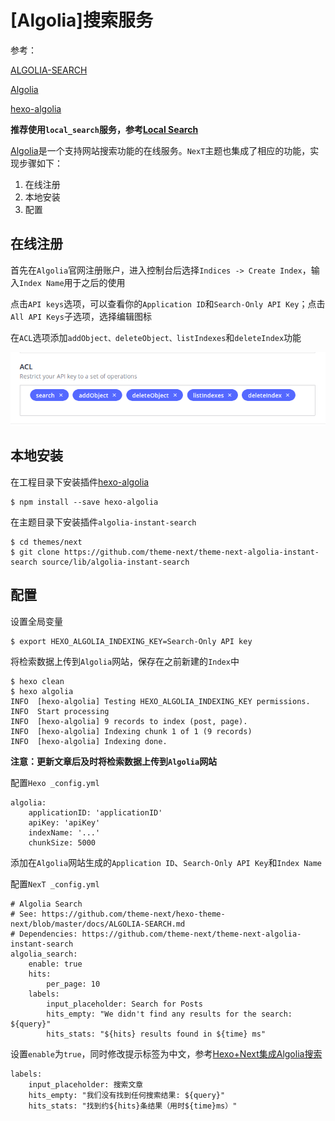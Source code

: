 
# [Algolia]搜索服务

参考：

[ALGOLIA-SEARCH](https://github.com/theme-next/hexo-theme-next/blob/master/docs/ALGOLIA-SEARCH.md)

[Algolia](http://theme-next.iissnan.com/third-party-services.html#algolia-search)

[hexo-algolia](https://www.npmjs.com/package/hexo-algolia)

**推荐使用`local_search`服务，参考[Local Search](https://theme-next.org/docs/third-party-services/search-services)**

[Algolia](https://www.algolia.com/)是一个支持网站搜索功能的在线服务。`NexT`主题也集成了相应的功能，实现步骤如下：

1. 在线注册
2. 本地安装
3. 配置

## 在线注册

首先在`Algolia`官网注册账户，进入控制台后选择`Indices -> Create Index`，输入`Index Name`用于之后的使用

点击`API keys`选项，可以查看你的`Application ID`和`Search-Only API Key`；点击`All API Keys`子选项，选择编辑图标

在`ACL`选项添加`addObject、deleteObject、listIndexes`和`deleteIndex`功能

![](./imgs/algolia-acl.png)

## 本地安装

在工程目录下安装插件[hexo-algolia](https://github.com/oncletom/hexo-algolia)

    $ npm install --save hexo-algolia

在主题目录下安装插件`algolia-instant-search`

    $ cd themes/next
    $ git clone https://github.com/theme-next/theme-next-algolia-instant-search source/lib/algolia-instant-search

## 配置

设置全局变量

    $ export HEXO_ALGOLIA_INDEXING_KEY=Search-Only API key

将检索数据上传到`Algolia`网站，保存在之前新建的`Index`中

    $ hexo clean
    $ hexo algolia
    INFO  [hexo-algolia] Testing HEXO_ALGOLIA_INDEXING_KEY permissions.
    INFO  Start processing
    INFO  [hexo-algolia] 9 records to index (post, page).
    INFO  [hexo-algolia] Indexing chunk 1 of 1 (9 records)
    INFO  [hexo-algolia] Indexing done.

**注意：更新文章后及时将检索数据上传到`Algolia`网站**

配置`Hexo _config.yml`

    algolia:
        applicationID: 'applicationID'
        apiKey: 'apiKey'
        indexName: '...'
        chunkSize: 5000

添加在`Algolia`网站生成的`Application ID`、`Search-Only API Key`和`Index Name`

配置`NexT _config.yml`

    # Algolia Search
    # See: https://github.com/theme-next/hexo-theme-next/blob/master/docs/ALGOLIA-SEARCH.md
    # Dependencies: https://github.com/theme-next/theme-next-algolia-instant-search
    algolia_search:
        enable: true
        hits:
            per_page: 10
        labels:
            input_placeholder: Search for Posts
            hits_empty: "We didn't find any results for the search: ${query}"
            hits_stats: "${hits} results found in ${time} ms"

设置`enable`为`true`，同时修改提示标签为中文，参考[Hexo+Next集成Algolia搜索](https://juejin.im/post/5af3f9d1518825673e35a6eb)

    labels:
        input_placeholder: 搜索文章
        hits_empty: "我们没有找到任何搜索结果: ${query}"
        hits_stats: "找到约${hits}条结果（用时${time}ms）"
